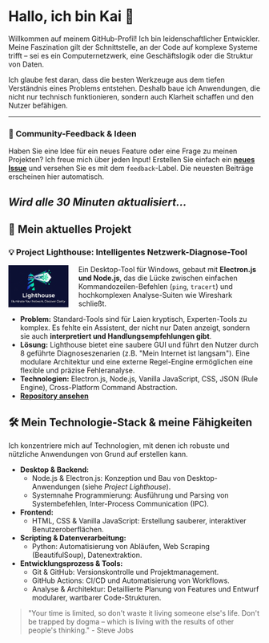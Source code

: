 # Hallo, ich bin Kai 👋

Willkommen auf meinem GitHub-Profil! Ich bin leidenschaftlicher Entwickler. Meine Faszination gilt der Schnittstelle, an der Code auf komplexe Systeme trifft – sei es ein Computernetzwerk, eine Geschäftslogik oder die Struktur von Daten.

Ich glaube fest daran, dass die besten Werkzeuge aus dem tiefen Verständnis eines Problems entstehen. Deshalb baue ich Anwendungen, die nicht nur technisch funktionieren, sondern auch Klarheit schaffen und den Nutzer befähigen.

---

### 💬 Community-Feedback & Ideen

Haben Sie eine Idee für ein neues Feature oder eine Frage zu meinen Projekten? Ich freue mich über jeden Input! Erstellen Sie einfach ein **[neues Issue](https://github.com/nakzyhyh/nakzyhyh/issues/new/choose)** und versehen Sie es mit dem `feedback`-Label. Die neuesten Beiträge erscheinen hier automatisch.

*Wird alle 30 Minuten aktualisiert...*
---

## 🚀 Mein aktuelles Projekt

### 💡 Project Lighthouse: Intelligentes Netzwerk-Diagnose-Tool

<img src="https://raw.githubusercontent.com/nakzyhyh/nakzyhyh/main/Assets/icon.png" alt="Lighthouse Banner" width="120" align="left" style="margin-right: 20px;">

Ein Desktop-Tool für Windows, gebaut mit **Electron.js und Node.js**, das die Lücke zwischen einfachen Kommandozeilen-Befehlen (`ping`, `tracert`) und hochkomplexen Analyse-Suiten wie Wireshark schließt.

* **Problem:** Standard-Tools sind für Laien kryptisch, Experten-Tools zu komplex. Es fehlte ein Assistent, der nicht nur Daten anzeigt, sondern sie auch **interpretiert und Handlungsempfehlungen gibt**.
* **Lösung:** Lighthouse bietet eine saubere GUI und führt den Nutzer durch 8 geführte Diagnoseszenarien (z.B. "Mein Internet ist langsam"). Eine modulare Architektur und eine externe Regel-Engine ermöglichen eine flexible und präzise Fehleranalyse.
* **Technologien:** Electron.js, Node.js, Vanilla JavaScript, CSS, JSON (Rule Engine), Cross-Platform Command Abstraction.
* **[Repository ansehen](https://github.com/nakzyhyh/lighthouse-netzwerkanalyse)**

## 🛠️ Mein Technologie-Stack & meine Fähigkeiten

Ich konzentriere mich auf Technologien, mit denen ich robuste und nützliche Anwendungen von Grund auf erstellen kann.

* **Desktop & Backend:**
    * Node.js & Electron.js: Konzeption und Bau von Desktop-Anwendungen (siehe *Project Lighthouse*).
    * Systemnahe Programmierung: Ausführung und Parsing von Systembefehlen, Inter-Process Communication (IPC).
* **Frontend:**
    * HTML, CSS & Vanilla JavaScript: Erstellung sauberer, interaktiver Benutzeroberflächen.
* **Scripting & Datenverarbeitung:**
    * Python: Automatisierung von Abläufen, Web Scraping (BeautifulSoup), Datenextraktion.
* **Entwicklungsprozess & Tools:**
    * Git & GitHub: Versionskontrolle und Projektmanagement.
    * GitHub Actions: CI/CD und Automatisierung von Workflows.
    * Analyse & Architektur: Detaillierte Planung von Features und Entwurf modularer, wartbarer Code-Strukturen.


> "Your time is limited, so don't waste it living someone else's life. Don't be trapped by dogma – which is living with the results of other people's thinking." - Steve Jobs
